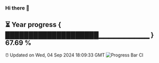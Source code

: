 ### Hi there 👋
⏳ Year progress { ████████████████████▁▁▁▁▁▁▁▁▁▁ } 67.69 %
---
⏰ Updated on Wed, 04 Sep 2024 18:09:33 GMT
![Progress Bar CI](https://github.com/Moyi321/Moyi321/workflows/Progress%20Bar%20CI/badge.svg)
